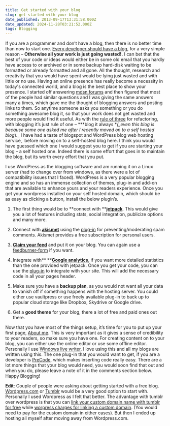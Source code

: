 ```yaml
---
title: Get started with your blog
slug: get-started-with-your-blog
date_published: 2013-09-17T13:31:58.000Z
date_updated: 2024-11-28T03:21:52.000Z
tags: Blogging
---
```


If you are a programmer and don’t have a blog, then there is no better time than now to start one. [Every developer should have a blog](http://channel9.msdn.com/Shows/HanselminutesOn9/Hanselminutes-on-9-Social-Networking-for-Developers-Part-1-Every-Developer-Needs-a-Blog), for a very simple reason – **Otherwise all your work is just going wasted!.** I can bet that the best of your code or ideas would either be in some old email that you hardly have access to or archived or in some backup hard-disk waiting to be formatted or already formatted and all gone. All the thought, research and creativity that you would have spent would be lying just wasted and with little or no use. Having an online presence has really become a necessity in today's connected world, and a blog is the best place to show your presence. I started off answering [mdsn forums](__GHOST_URL__/blog/stars-do-count/) and then figured that most of the people had similar questions and I was giving the same answers many a times, which gave me the thought of blogging answers and posting links to them. So anytime someone asks you something or you do something awesome blog it, so that your work does not get wasted and more people would find it useful. As with the [rule of three](http://en.wikipedia.org/wiki/Rule_of_three_(computer_programming)) for refactoring, with blogging it’s just rule of one – ***blog it always **(_even this blog is because some one asked me after I recently moved on to a self hosted blog*)._ I have had a taste of blogspot and WordPress blog web hosting service,  before moving on to a self-hosted blog here. I think you would have guessed which one I would suggest you to get if you are starting your blog – a self hosted one. Indeed there is some effort that goes in to maintain the blog, but its worth every effort that you put.

I use WordPress as the blogging software and am running it on a Linux server (had to change over from windows, as there were a lot of compatibility issues that I faced). WordPress is a very popular blogging engine and so has an immense collection of themes, plug-in and add-on that are available to enhance yours and your readers experience. Once you get your wordpress installed on your self hosted domain, which should be as easy as clicking a button, install the below plugin’s.

1. The first thing would be to **connect with **[**jetpack**](http://jetpack.me/). This would give you a lot of features including stats, social integration, publicize options and many more.

1. Connect with [**akismet**](http://akismet.com/) using the [plug-in](http://wordpress.org/plugins/akismet/) for preventing/moderating spam comments. Akismet provides a free subscription for personal users.

1. [**Claim your feed**](http://feedburner.google.com/) and put it on your blog. You can again use a [feedburner-form](http://wordpress.org/plugins/feedburner-form/) if you want.

1. Integrate with** **[**Google analytics**](http://www.google.com/analytics/), if you want more detailed statistics than the one provided with jetpack. Once you get your code, you can use the [plug-in](http://wordpress.org/plugins/googleanalytics/) to integrate with your site. This will add the necessary code in all your pages header.

1. Make sure you have a **backup plan**, as you would not want all your data to vanish off if something happens with the hosting server. You could either use vaultpress or use freely available plug-in to back up to popular cloud storage like Dropbox, Skydrive or Google drive.

1. Get a **good theme** for your blog, there a lot of free and paid ones out there.

Now that you have most of the things setup, it’s time for you to put up your first page, [About me](__GHOST_URL__/blog/about/). This is very important as it gives a sense of credibility to your readers, so make sure you have one. For creating content on to your blog, you can either use the online editor or use some offline editor. Personally I use [Windows live writer](http://www.microsoft.com/en-in/download/details.aspx?id=8621). I love using this and all my blogs are written using this. The one plug-in that you would want to get, if you are a developer is [PreCode](http://precode.codeplex.com/), which makes inserting code really easy. There are a lot more things that your blog would need, you would soon find that out and when you do, please leave a note of it in the comments section below. Happy Blogging!

**Edit**: Couple of people were asking about getting started with a free blog. [Wordpress.com](http://wordpress.com/) or [Tumblr](https://www.tumblr.com/) would be a very good option to start with. Personally I used Wordpress as I felt that better. The advantage with tumblr over wordpress is that you can [link your custom domain name with tumblr for free](http://www.tumblr.com/docs/en/custom_domains) while [worpress charges for linking a custom domain](http://en.support.wordpress.com/domains/map-existing-domain/). (You would need to pay for the custom domain in either cases). But then I ended up hosting all myself after moving away from Wordpress.com.
